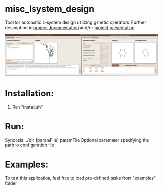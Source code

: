 # misc_lsystem_design
Tool for automatic L-system design utilizing genetic operators. Further description in [project documentation](https://github.com/xbendl/misc_lsystem_design/blob/main/dokumentace.pdf) and/or [project presentation](https://github.com/xbendl/misc_lsystem_design/blob/main/presentation.pdf)

![GUI](https://github.com/xbendl/misc_lsystem_design/blob/main/figx.png)

Installation:
=====
1) Run "install.sh"

Run:
=====
Synopsis: ./bin [paramFile]
  paramFile Optional parameter specifying the path to configuration file

Examples:
===========================
To test this application, feel free to load pre-defined tasks from "examples" folder
